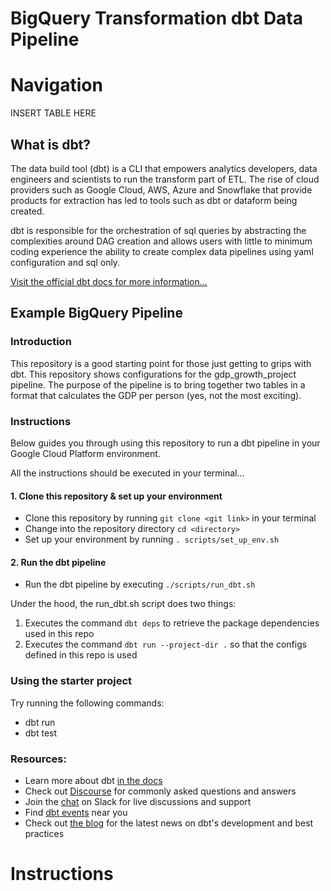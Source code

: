 # BigQuery Transformation dbt Data Pipeline

# Navigation
INSERT TABLE HERE
## What is dbt?
The data build tool (dbt) is a CLI that empowers analytics developers, data engineers and scientists to run the transform part of ETL. The rise of cloud providers such as Google Cloud, AWS, Azure and Snowflake that provide products for extraction has led to tools such as dbt or dataform being created.

dbt is responsible for the orchestration of sql queries by abstracting the complexities around DAG creation and allows users with little to minimum coding experience the ability to create complex data pipelines using yaml configuration and sql only.

[Visit the official dbt docs for more information...](https://docs.getdbt.com/docs/introduction)

## Example BigQuery Pipeline
### Introduction
This repository is a good starting point for those just getting to grips with dbt. This repository shows configurations for the gdp_growth_project pipeline. The purpose of the pipeline is to bring together two tables in a format that calculates the GDP per person (yes, not the most exciting).

### Instructions
Below guides you through using this repository to run a dbt pipeline in your Google Cloud Platform environment.

All the instructions should be executed in your terminal...

#### 1. Clone this repository & set up your environment
* Clone this repository by running `git clone <git link>` in your terminal
* Change into the repository directory `cd <directory>`
* Set up your environment by running `. scripts/set_up_env.sh`

#### 2. Run the dbt pipeline
* Run the dbt pipeline by executing `./scripts/run_dbt.sh`

Under the hood, the run_dbt.sh script does two things:
1. Executes the command `dbt deps` to retrieve the package dependencies used in this repo
2. Executes the command `dbt run --project-dir .` so that the configs defined in this repo is used

### Using the starter project

Try running the following commands:
- dbt run
- dbt test


### Resources:
- Learn more about dbt [in the docs](https://docs.getdbt.com/docs/introduction)
- Check out [Discourse](https://discourse.getdbt.com/) for commonly asked questions and answers
- Join the [chat](http://slack.getdbt.com/) on Slack for live discussions and support
- Find [dbt events](https://events.getdbt.com) near you
- Check out [the blog](https://blog.getdbt.com/) for the latest news on dbt's development and best practices


# Instructions
